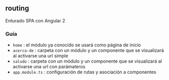 ## routing

Enturado SPA con Angular 2


### Guía
- `home` : el módulo ya conocido se usará como página de inicio 
- `acerca-de` : carpeta con un módulo y un componente que se visualizará al activarse una url simple
- `saludo` : carpeta con un módulo y un componente que se visualizará al activarse una url con parámateros
- `app.module.ts` : configuración de rutas y asociación a componentes
